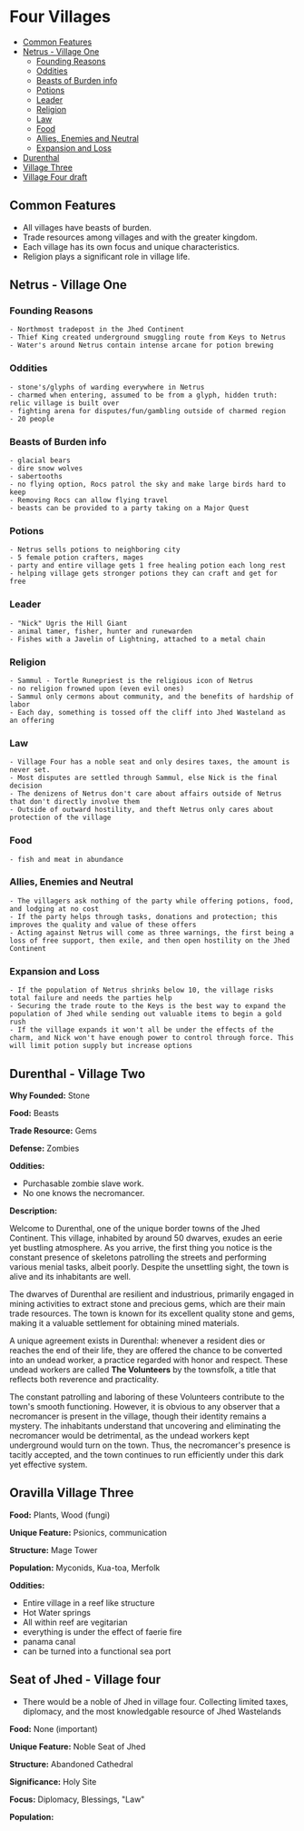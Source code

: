# Four Villages

- [Common Features](#common-features)
- [Netrus - Village One](#netrus---village-one)
  - [Founding Reasons](#founding-reasons)
  - [Oddities](#oddities)
  - [Beasts of Burden info](#beasts-of-burden-info)
  - [Potions](#potions)
  - [Leader](#leader)
  - [Religion](#religion)
  - [Law](#law)
  - [Food](#food)
  - [Allies, Enemies and Neutral](#allies-enemies-and-neutral)
  - [Expansion and Loss](#expansion-and-loss)
- [Durenthal](#durenthal)
- [Village Three](#village-three)
- [Village Four draft](#village-four-draft)

## Common Features

- All villages have beasts of burden.
- Trade resources among villages and with the greater kingdom.
- Each village has its own focus and unique characteristics.
- Religion plays a significant role in village life.

## Netrus - Village One

### Founding Reasons

    - Northmost tradepost in the Jhed Continent
    - Thief King created underground smuggling route from Keys to Netrus
    - Water's around Netrus contain intense arcane for potion brewing

### Oddities

    - stone's/glyphs of warding everywhere in Netrus
    - charmed when entering, assumed to be from a glyph, hidden truth: relic village is built over
    - fighting arena for disputes/fun/gambling outside of charmed region
    - 20 people

### Beasts of Burden info

    - glacial bears
    - dire snow wolves
    - sabertooths
    - no flying option, Rocs patrol the sky and make large birds hard to keep
    - Removing Rocs can allow flying travel
    - beasts can be provided to a party taking on a Major Quest

### Potions

    - Netrus sells potions to neighboring city
    - 5 female potion crafters, mages
    - party and entire village gets 1 free healing potion each long rest
    - helping village gets stronger potions they can craft and get for free

### Leader

    - "Nick" Ugris the Hill Giant
    - animal tamer, fisher, hunter and runewarden
    - Fishes with a Javelin of Lightning, attached to a metal chain

### Religion

    - Sammul - Tortle Runepriest is the religious icon of Netrus
    - no religion frowned upon (even evil ones)
    - Sammul only cermons about community, and the benefits of hardship of labor
    - Each day, something is tossed off the cliff into Jhed Wasteland as an offering 

### Law

    - Village Four has a noble seat and only desires taxes, the amount is never set.
    - Most disputes are settled through Sammul, else Nick is the final decision
    - The denizens of Netrus don't care about affairs outside of Netrus that don't directly involve them
    - Outside of outward hostility, and theft Netrus only cares about protection of the village

### Food

    - fish and meat in abundance

### Allies, Enemies and Neutral

    - The villagers ask nothing of the party while offering potions, food, and lodging at no cost
    - If the party helps through tasks, donations and protection; this improves the quality and value of these offers
    - Acting against Netrus will come as three warnings, the first being a loss of free support, then exile, and then open hostility on the Jhed Continent

### Expansion and Loss

    - If the population of Netrus shrinks below 10, the village risks total failure and needs the parties help
    - Securing the trade route to the Keys is the best way to expand the population of Jhed while sending out valuable items to begin a gold rush
    - If the village expands it won't all be under the effects of the charm, and Nick won't have enough power to control through force. This will limit potion supply but increase options

## Durenthal - Village Two

**Why Founded:** Stone

**Food:** Beasts

**Trade Resource:** Gems

**Defense:** Zombies

**Oddities:**

- Purchasable zombie slave work.
- No one knows the necromancer.

**Description:**

Welcome to Durenthal, one of the unique border towns of the Jhed Continent. This village, inhabited by around 50 dwarves, exudes an eerie yet bustling atmosphere. As you arrive, the first thing you notice is the constant presence of skeletons patrolling the streets and performing various menial tasks, albeit poorly. Despite the unsettling sight, the town is alive and its inhabitants are well.

The dwarves of Durenthal are resilient and industrious, primarily engaged in mining activities to extract stone and precious gems, which are their main trade resources. The town is known for its excellent quality stone and gems, making it a valuable settlement for obtaining mined materials.

A unique agreement exists in Durenthal: whenever a resident dies or reaches the end of their life, they are offered the chance to be converted into an undead worker, a practice regarded with honor and respect. These undead workers are called **The Volunteers** by the townsfolk, a title that reflects both reverence and practicality.

The constant patrolling and laboring of these Volunteers contribute to the town's smooth functioning. However, it is obvious to any observer that a necromancer is present in the village, though their identity remains a mystery. The inhabitants understand that uncovering and eliminating the necromancer would be detrimental, as the undead workers kept underground would turn on the town. Thus, the necromancer's presence is tacitly accepted, and the town continues to run efficiently under this dark yet effective system.

## Oravilla Village Three

**Food:** Plants, Wood (fungi)

**Unique Feature:** Psionics, communication

**Structure:** Mage Tower

**Population:** Myconids, Kua-toa, Merfolk

**Oddities:**

- Entire village in a reef like structure
- Hot Water springs
- All within reef are vegitarian
- everything is under the effect of faerie fire
- panama canal
- can be turned into a functional sea port

## Seat of Jhed - Village four

- There would be a noble of Jhed in village four. Collecting limited taxes, diplomacy, and the most knowledgable resource of Jhed Wastelands

**Food:** None (important)

**Unique Feature:** Noble Seat of Jhed

**Structure:** Abandoned Cathedral

**Significance:** Holy Site

**Focus:** Diplomacy, Blessings, "Law"

**Population:** 